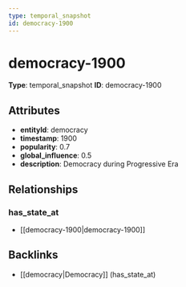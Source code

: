 ```yaml
---
type: temporal_snapshot
id: democracy-1900
---
```


# democracy-1900

**Type**: temporal_snapshot
**ID**: democracy-1900

## Attributes

- **entityId**: democracy
- **timestamp**: 1900
- **popularity**: 0.7
- **global_influence**: 0.5
- **description**: Democracy during Progressive Era

## Relationships

### has_state_at

- [[democracy-1900|democracy-1900]]

## Backlinks

- [[democracy|Democracy]] (has_state_at)

